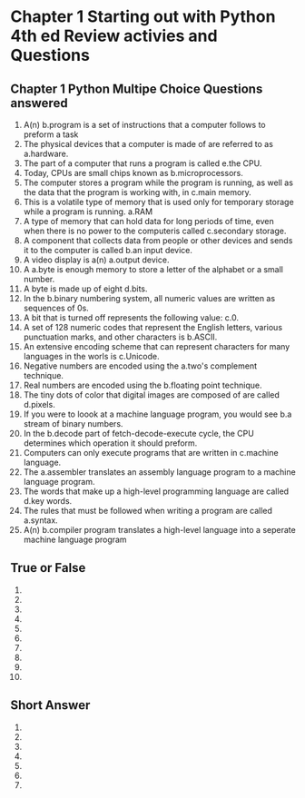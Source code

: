 # Chapter 1 Starting out with Python 4th ed Review activies and Questions

## Chapter 1 Python Multipe Choice Questions answered
1. A(n) b.program is a set of instructions that a computer follows to preform a task
2. The physical devices that a computer is made of are referred to as a.hardware.
3. The part of a computer that runs a program is called e.the CPU.
4. Today, CPUs are small chips known as b.microprocessors.
5. The computer stores a program while the program is running, as well as the data that the program is working with, in c.main memory.
6. This is a volatile type of memory that is used only for temporary storage while a program is running. a.RAM
7. A type of memory that can hold data for long periods of time, even when there is no power to the computeris called c.secondary storage.
8. A component that collects data from people or other devices and sends it to the computer is called b.an input device.
9. A video display is a(n) a.output device.
10. A a.byte is enough memory to store a letter of the alphabet or a small number.
11. A byte is made up of eight d.bits.
12. In the b.binary numbering system, all numeric values are written as sequences of 0s.
13. A bit that is turned off represents the following value: c.0.
14. A set of 128 numeric codes that represent the English letters, various punctuation marks, and other characters is b.ASCII.
15. An extensive encoding scheme that can represent characters for many languages in the worls is c.Unicode.
16. Negative numbers are encoded using the a.two's complement technique.
17. Real numbers are encoded using the b.floating point technique.
18. The tiny dots of color that digital images are composed of are called d.pixels.
19. If you were to loook at a machine language program, you would see b.a stream of binary numbers.
20. In the b.decode part of fetch-decode-execute cycle, the CPU determines which operation it should preform.
21. Computers can only execute programs that are written in c.machine language.
22. The a.assembler translates an assembly language program to a machine language program.
23. The words that make up a high-level programming language are called d.key words.
24. The rules that must be followed when writing a program are called a.syntax.
25. A(n) b.compiler program translates a high-level language into a seperate machine language program

## True or False
1.
2.
3.
4.
5.
6.
7.
8.
9.
10.

## Short Answer
1.
2.
3.
4.
5.
6.
7.
